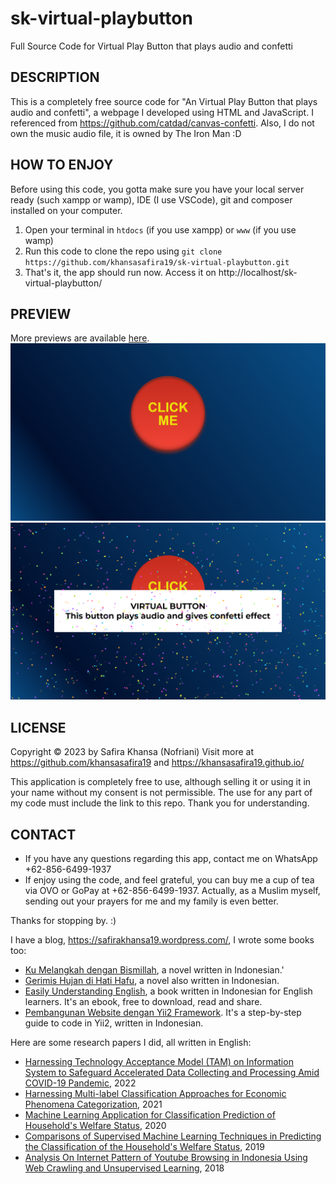 # sk-virtual-playbutton
Full Source Code for Virtual Play Button that plays audio and confetti

## DESCRIPTION
This is a completely free source code for "An Virtual Play Button that plays audio and confetti", a webpage I developed using HTML and JavaScript. I referenced from https://github.com/catdad/canvas-confetti. Also, I do not own the music audio file, it is owned by The Iron Man :D

## HOW TO ENJOY
Before using this code, you gotta make sure you have your local server ready (such xampp or wamp), IDE (I use VSCode), git and composer installed on your computer.

1. Open your terminal in ```htdocs``` (if you use xampp) or ```www``` (if you use wamp)
2. Run this code to clone the repo using ```git clone https://github.com/khansasafira19/sk-virtual-playbutton.git```
3. That's it, the app should run now. Access it on http://localhost/sk-virtual-playbutton/

## PREVIEW
More previews are available [here](https://github.com/khansasafira19/sk-virtual-playbutton/tree/master/demo-pics).
![](demo-pics/home.png?raw=true)
![](demo-pics/play-button.png?raw=true)

## LICENSE
Copyright © 2023 by Safira Khansa (Nofriani)
Visit more at https://github.com/khansasafira19 and https://khansasafira19.github.io/

This application is completely free to use, although selling it or using it in your name without my consent is not permissible.
The use for any part of my code must include the link to this repo. Thank you for understanding.

## CONTACT
- If you have any questions regarding this app, contact me on WhatsApp +62-856-6499-1937
- If enjoy using the code, and feel grateful, you can buy me a cup of tea via OVO or GoPay at +62-856-6499-1937. Actually, as a Muslim myself, sending out your prayers for me and my family is even better.

Thanks for stopping by. :)

I have a blog, https://safirakhansa19.wordpress.com/, I wrote some books too:
* [Ku Melangkah dengan Bismillah](https://store.ums.ac.id/buku/novel/ku-melangkah-dengan-bismillah-bila-selangkah-ku-datang-pada-mu-seriu-langkah-kau-datang-padaku.html), a novel written in Indonesian.'
* [Gerimis Hujan di Hati Hafu](https://ebooks.gramedia.com/id/buku/gerimis-hujan-di-hati-hafu), a novel also written in Indonesian.
* [Easily Understanding English](https://drive.google.com/drive/folders/10DZsqUkf4jFF7N8kFDGATDjFwWLU8Spn), a book written in Indonesian for English learners. It's an ebook, free to download, read and share.
* [Pembangunan Website dengan Yii2 Framework](https://books.google.co.id/books/about/Pembangunan_Website_dengan_Yii2_Framewor.html?id=bqOqDwAAQBAJ&redir_esc=y). It's a step-by-step guide to code in Yii2, written in Indonesian.

Here are some research papers I did, all written in English:
* [Harnessing Technology Acceptance Model (TAM) on Information System to Safeguard Accelerated Data Collecting and Processing Amid COVID-19 Pandemic](https://jurnal.kominfo.go.id/index.php/pekommas/article/view/2070104), 2022
* [Harnessing Multi-label Classification Approaches for Economic Phenomena Categorization](https://ajstd.org/index.php/ajstd/article/view/680), 2021
* [Machine Learning Application for Classification Prediction of Household's Welfare Status](http://jitce.fti.unand.ac.id/index.php/JITCE/article/view/68), 2020
* [Comparisons of Supervised Machine Learning Techniques in Predicting the Classification of the Household's Welfare Status](https://jurnal.kominfo.go.id/index.php/pekommas/article/view/2040105), 2019
* [Analysis On Internet Pattern of Youtube Browsing in Indonesia Using Web Crawling and Unsupervised Learning](https://jurnal.kominfo.go.id/index.php/iptekkom/article/view/93-106), 2018
